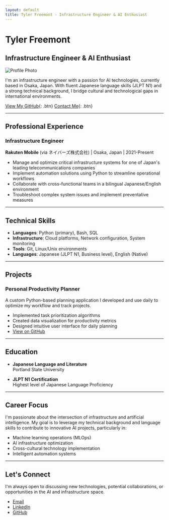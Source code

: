 ```yaml
---
layout: default
title: Tyler Freemont - Infrastructure Engineer & AI Enthusiast
---
```


# Tyler Freemont

## Infrastructure Engineer & AI Enthusiast

![Profile Photo](assets/profile-photo.jpg) <!-- You'll need to add your photo to an assets folder -->

I'm an infrastructure engineer with a passion for AI technologies, currently based in Osaka, Japan. With fluent Japanese language skills (JLPT N1) and a strong technical background, I bridge cultural and technological gaps in international environments.

[View My GitHub](https://github.com/tylerfreemont0712){: .btn} [Contact Me](mailto:your-email@example.com){: .btn}

* * *

## Professional Experience

### Infrastructure Engineer
**Rakuten Mobile** (via ネイバーズ株式会社) | Osaka, Japan | 2021-Present

- Manage and optimize critical infrastructure systems for one of Japan's leading telecommunications companies
- Implement automation solutions using Python to streamline operational workflows
- Collaborate with cross-functional teams in a bilingual Japanese/English environment
- Troubleshoot complex system issues and implement preventative measures

* * *

## Technical Skills

- **Languages**: Python (primary), Bash, SQL
- **Infrastructure**: Cloud platforms, Network configuration, System monitoring
- **Tools**: Git, Linux/Unix environments
- **Languages**: Japanese (JLPT N1, Business level), English (Native)

* * *

## Projects

### Personal Productivity Planner
A custom Python-based planning application I developed and use daily to optimize my workflow and track projects.

- Implemented task prioritization algorithms
- Created data visualization for productivity metrics
- Designed intuitive user interface for daily planning
- [View on GitHub](#) <!-- Add your repo link when available -->

* * *

## Education

- **Japanese Language and Literature**  
  Portland State University

- **JLPT N1 Certification**  
  Highest level of Japanese Language Proficiency

* * *

## Career Focus

I'm passionate about the intersection of infrastructure and artificial intelligence. My goal is to leverage my technical background and language skills to contribute to innovative AI projects, particularly in:

- Machine learning operations (MLOps)
- AI infrastructure optimization
- Cross-cultural technology implementation
- Intelligent automation systems

* * *

## Let's Connect

I'm always open to discussing new technologies, potential collaborations, or opportunities in the AI and infrastructure space.

- [Email](#) <!-- Add your email -->
- [LinkedIn](#) <!-- Add your LinkedIn -->
- [GitHub](https://github.com/tylerfreemont0712)
